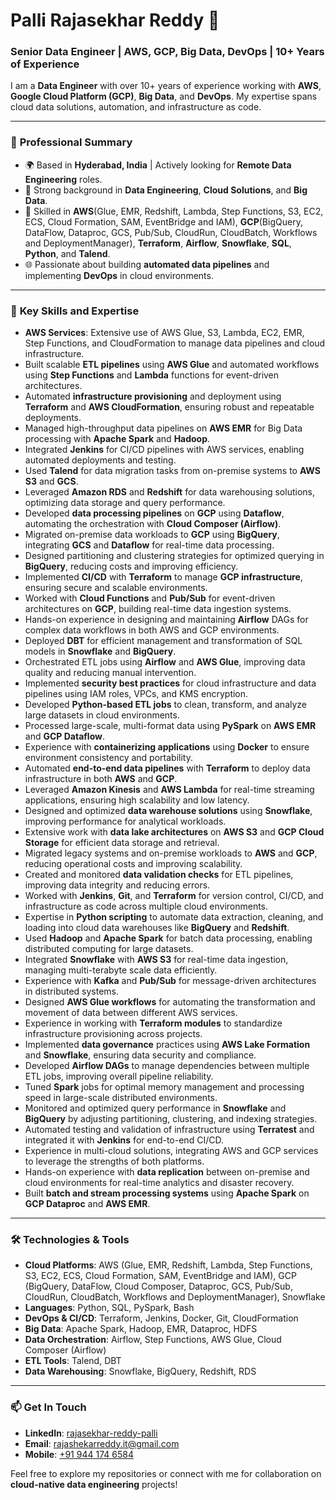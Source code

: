 # Palli Rajasekhar Reddy 👋
### Senior Data Engineer | AWS, GCP, Big Data, DevOps | 10+ Years of Experience

I am a **Data Engineer** with over 10+ years of experience working with **AWS**, **Google Cloud Platform (GCP)**, **Big Data**, and **DevOps**. My expertise spans cloud data solutions, automation, and infrastructure as code.

---

### 💼 **Professional Summary**

- 🌍 Based in **Hyderabad, India** | Actively looking for **Remote Data Engineering** roles.
- 🚀 Strong background in **Data Engineering**, **Cloud Solutions**, and **Big Data**.
- 🔧 Skilled in **AWS**(Glue, EMR, Redshift, Lambda, Step Functions, S3, EC2, ECS, Cloud Formation, SAM, EventBridge and IAM), **GCP**(BigQuery, DataFlow, Dataproc, GCS, Pub/Sub, CloudRun, CloudBatch, Workflows and DeploymentManager), **Terraform**, **Airflow**, **Snowflake**, **SQL**,  **Python**, and **Talend**.
- 🌐 Passionate about building **automated data pipelines** and implementing **DevOps** in cloud environments.

---

### 🔨 **Key Skills and Expertise**
- **AWS Services**: Extensive use of AWS Glue, S3, Lambda, EC2, EMR, Step Functions, and CloudFormation to manage data pipelines and cloud infrastructure.
- Built scalable **ETL pipelines** using **AWS Glue** and automated workflows using **Step Functions** and **Lambda** functions for event-driven architectures.
- Automated **infrastructure provisioning** and deployment using **Terraform** and **AWS CloudFormation**, ensuring robust and repeatable deployments.
- Managed high-throughput data pipelines on **AWS EMR** for Big Data processing with **Apache Spark** and **Hadoop**.
- Integrated **Jenkins** for CI/CD pipelines with AWS services, enabling automated deployments and testing.
- Used **Talend** for data migration tasks from on-premise systems to **AWS S3** and **GCS**.
- Leveraged **Amazon RDS** and **Redshift** for data warehousing solutions, optimizing data storage and query performance.
- Developed **data processing pipelines** on **GCP** using **Dataflow**, automating the orchestration with **Cloud Composer (Airflow)**.
- Migrated on-premise data workloads to **GCP** using **BigQuery**, integrating **GCS** and **Dataflow** for real-time data processing.
- Designed partitioning and clustering strategies for optimized querying in **BigQuery**, reducing costs and improving efficiency.
- Implemented **CI/CD** with **Terraform** to manage **GCP infrastructure**, ensuring secure and scalable environments.
- Worked with **Cloud Functions** and **Pub/Sub** for event-driven architectures on **GCP**, building real-time data ingestion systems.
- Hands-on experience in designing and maintaining **Airflow** DAGs for complex data workflows in both AWS and GCP environments.
- Deployed **DBT** for efficient management and transformation of SQL models in **Snowflake** and **BigQuery**.
- Orchestrated ETL jobs using **Airflow** and **AWS Glue**, improving data quality and reducing manual intervention.
- Implemented **security best practices** for cloud infrastructure and data pipelines using IAM roles, VPCs, and KMS encryption.
- Developed **Python-based ETL jobs** to clean, transform, and analyze large datasets in cloud environments.
- Processed large-scale, multi-format data using **PySpark** on **AWS EMR** and **GCP Dataflow**.
- Experience with **containerizing applications** using **Docker** to ensure environment consistency and portability.
- Automated **end-to-end data pipelines** with **Terraform** to deploy data infrastructure in both **AWS** and **GCP**.
- Leveraged **Amazon Kinesis** and **AWS Lambda** for real-time streaming applications, ensuring high scalability and low latency.
- Designed and optimized **data warehouse solutions** using **Snowflake**, improving performance for analytical workloads.
- Extensive work with **data lake architectures** on **AWS S3** and **GCP Cloud Storage** for efficient data storage and retrieval.
- Migrated legacy systems and on-premise workloads to **AWS** and **GCP**, reducing operational costs and improving scalability.
- Created and monitored **data validation checks** for ETL pipelines, improving data integrity and reducing errors.
- Worked with **Jenkins**, **Git**, and **Terraform** for version control, CI/CD, and infrastructure as code across multiple cloud environments.
- Expertise in **Python scripting** to automate data extraction, cleaning, and loading into cloud data warehouses like **BigQuery** and **Redshift**.
- Used **Hadoop** and **Apache Spark** for batch data processing, enabling distributed computing for large datasets.
- Integrated **Snowflake** with **AWS S3** for real-time data ingestion, managing multi-terabyte scale data efficiently.
- Experience with **Kafka** and **Pub/Sub** for message-driven architectures in distributed systems.
- Designed **AWS Glue workflows** for automating the transformation and movement of data between different AWS services.
- Experience in working with **Terraform modules** to standardize infrastructure provisioning across projects.
- Implemented **data governance** practices using **AWS Lake Formation** and **Snowflake**, ensuring data security and compliance.
- Developed **Airflow DAGs** to manage dependencies between multiple ETL jobs, improving overall pipeline reliability.
- Tuned **Spark** jobs for optimal memory management and processing speed in large-scale distributed environments.
- Monitored and optimized query performance in **Snowflake** and **BigQuery** by adjusting partitioning, clustering, and indexing strategies.
- Automated testing and validation of infrastructure using **Terratest** and integrated it with **Jenkins** for end-to-end CI/CD.
- Experience in multi-cloud solutions, integrating AWS and GCP services to leverage the strengths of both platforms.
- Hands-on experience with **data replication** between on-premise and cloud environments for real-time analytics and disaster recovery.
- Built **batch and stream processing systems** using **Apache Spark** on **GCP Dataproc** and **AWS EMR**.

---

### 🛠 **Technologies & Tools**
- **Cloud Platforms**: AWS (Glue, EMR, Redshift, Lambda, Step Functions, S3, EC2, ECS, Cloud Formation, SAM, EventBridge and IAM), GCP (BigQuery, DataFlow, Cloud Composer, Dataproc, GCS, Pub/Sub, CloudRun, CloudBatch, Workflows and DeploymentManager), Snowflake
- **Languages**: Python, SQL, PySpark, Bash
- **DevOps & CI/CD**: Terraform, Jenkins, Docker, Git, CloudFormation
- **Big Data**: Apache Spark, Hadoop, EMR, Dataproc, HDFS
- **Data Orchestration**: Airflow, Step Functions, AWS Glue, Cloud Composer (Airflow)
- **ETL Tools**: Talend, DBT
- **Data Warehousing**: Snowflake, BigQuery, Redshift, RDS

---

### 📫 **Get In Touch**
- **LinkedIn**: [rajasekhar-reddy-palli](https://www.linkedin.com/in/rajasekhar-reddy-palli)
- **Email**: [rajashekarreddy.it@gmail.com](mailto:rajashekarreddy.it@gmail.com)
- **Mobile**: [+91 944 174 6584](tel:+919441746584)

Feel free to explore my repositories or connect with me for collaboration on **cloud-native data engineering** projects!
